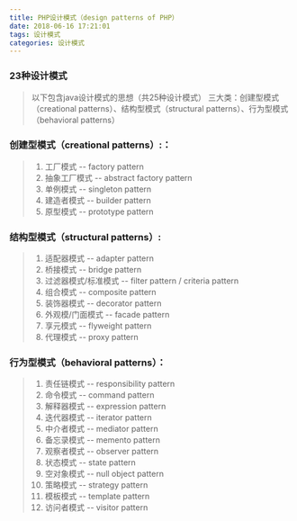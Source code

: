 ```yaml
---
title: PHP设计模式（design patterns of PHP）
date: 2018-06-16 17:21:01
tags: 设计模式
categories: 设计模式
---
```

### 23种设计模式  

> 以下包含java设计模式的思想（共25种设计模式）
> 三大类：创建型模式（creational patterns）、结构型模式（structural patterns）、行为型模式（behavioral patterns）  

### **创建型模式（creational patterns）:**：  
>1. 工厂模式 -- factory pattern  
>2. 抽象工厂模式 -- abstract factory pattern  
>3. 单例模式 -- singleton pattern  
>4. 建造者模式 -- builder pattern  
>5. 原型模式 -- prototype pattern  

### **结构型模式（structural patterns）:**  
>1. 适配器模式  --  adapter pattern
>2. 桥接模式    --  bridge pattern
>3. 过滤器模式/标准模式  --  filter pattern / criteria pattern
>4. 组合模式    --  composite pattern
>5. 装饰器模式  --  decorator pattern
>6. 外观模/门面模式  --  facade pattern
>7. 享元模式    --  flyweight pattern
>8. 代理模式    --  proxy pattern

### **行为型模式（behavioral patterns）：**  
>1. 责任链模式  --  responsibility pattern
>2. 命令模式    --  command pattern
>3. 解释器模式  --  expression pattern
>4. 迭代器模式  --  iterator pattern
>5. 中介者模式  -- mediator pattern
>6. 备忘录模式  --  memento pattern
>7. 观察者模式  --  observer pattern
>8. 状态模式    --  state pattern
>9. 空对象模式  --  null object pattern
>10. 策略模式   --  strategy pattern
>11. 模板模式   --  template pattern
>12. 访问者模式 --  visitor pattern